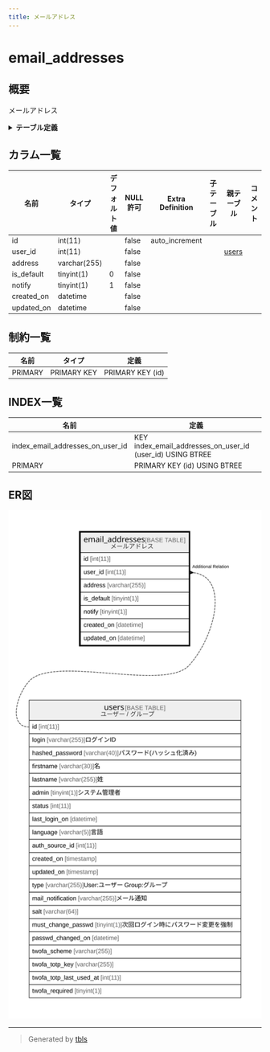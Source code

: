 ```yaml
---
title: メールアドレス
---
```

# email_addresses

## 概要

メールアドレス

<details>
<summary><strong>テーブル定義</strong></summary>

```sql
CREATE TABLE `email_addresses` (
  `id` int(11) NOT NULL AUTO_INCREMENT,
  `user_id` int(11) NOT NULL,
  `address` varchar(255) NOT NULL,
  `is_default` tinyint(1) NOT NULL DEFAULT 0,
  `notify` tinyint(1) NOT NULL DEFAULT 1,
  `created_on` datetime NOT NULL,
  `updated_on` datetime NOT NULL,
  PRIMARY KEY (`id`),
  KEY `index_email_addresses_on_user_id` (`user_id`)
) ENGINE=InnoDB AUTO_INCREMENT=[Redacted by tbls] DEFAULT CHARSET=utf8mb4
```

</details>

## カラム一覧

| 名前         | タイプ          | デフォルト値       | NULL許可   | Extra Definition | 子テーブル      | 親テーブル             | コメント     |
| ---------- | ------------ | ------------ | -------- | ---------------- | ---------- | ----------------- | -------- |
| id         | int(11)      |              | false    | auto_increment   |            |                   |          |
| user_id    | int(11)      |              | false    |                  |            | [users](users.md) |          |
| address    | varchar(255) |              | false    |                  |            |                   |          |
| is_default | tinyint(1)   | 0            | false    |                  |            |                   |          |
| notify     | tinyint(1)   | 1            | false    |                  |            |                   |          |
| created_on | datetime     |              | false    |                  |            |                   |          |
| updated_on | datetime     |              | false    |                  |            |                   |          |

## 制約一覧

| 名前      | タイプ         | 定義               |
| ------- | ----------- | ---------------- |
| PRIMARY | PRIMARY KEY | PRIMARY KEY (id) |

## INDEX一覧

| 名前                               | 定義                                                         |
| -------------------------------- | ---------------------------------------------------------- |
| index_email_addresses_on_user_id | KEY index_email_addresses_on_user_id (user_id) USING BTREE |
| PRIMARY                          | PRIMARY KEY (id) USING BTREE                               |

## ER図

![er](email_addresses.svg)

---

> Generated by [tbls](https://github.com/k1LoW/tbls)
